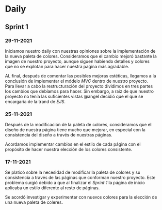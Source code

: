 # Daily

## Sprint 1

### 29-11-2021
Iniciamos nuestro daily con nuestras opiniones sobre la implementación de la nueva paleta de colores. Consideramos que el cambio mejoró bastante la imagen de nuestro proyecto, aunque siguen habiendo detalles y colores que no se explotan para hacer nuestra pagina más agradable.

AL final, después de comentar las posibles mejoras estéticas, llegamos a la  conclusión de implementar el módelo *MVC* dentro de nuestro proyecto. Para llevar a cabo la restructuración del proyecto dividimos en tres partes los cambios que debíamos para hacer. Sin embargo, a raiz de que nuestro proyecto no tenía las suficientes vistas @angel decidió que el que se encargaría de la trand de *EJS*.

### 25-11-2021
Después de la modificación de la paleta de colores, consideramos que el diseño de nuestra página tiene mucho que mejorar, en especial con la consistencia del diseño a través de nuestras páginas.

Acordamos implementar cambios en el estilo de cada página con el propósito de hacer nuestra elección de los colores consistente.

### 17-11-2021
Se platicó sobre la necesidad de modificar la paleta de colores y su consistencia a través de las páginas que conforman nuestro proyecto. Este problema surgió debido a que al finalizar el *Sprint 1* la página de inicio aplicaba un estilo diferente al resto de páginas.

Se acordó investigar y experimentar con nuevos colores para la elección de una nueva paleta de coleres.
